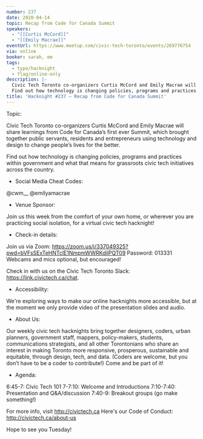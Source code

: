 ```yaml
---
number: 237
date: 2020-04-14
topic: Recap from Code for Canada Summit
speakers:
  - "[[Curtis McCord]]"
  - "[[Emily Macrae]]"
eventUrl: https://www.meetup.com/civic-tech-toronto/events/269776754
via: online
booker: sarah, em
tags:
  - type/hacknight
  - flag/online-only
description: |-
  Civic Tech Toronto co-organizers Curtis McCord and Emily Macrae will share learnings from Code for Canada’s first ever Summit, which brought together public servants, residents and entrepreneurs using technology and design to change people’s lives for the better.
  Find out how technology is changing policies, programs and practices within government and what that means for grassroots civic tech initiatives across the country.
title: 'Hacknight #237 – Recap from Code for Canada Summit'
---
```


Topic:

Civic Tech Toronto co-organizers Curtis McCord and Emily Macrae will share learnings from Code for Canada’s first ever Summit, which brought together public servants, residents and entrepreneurs using technology and design to change people’s lives for the better.

Find out how technology is changing policies, programs and practices within government and what that means for grassroots civic tech initiatives across the country.

+ Social Media Cheat Codes:


@cwm__
@emilyamacrae

+ Venue Sponsor:

Join us this week from the comfort of your own home, or wherever you are practicing social isolation, for a virtual civic tech hacknight!

+ Check-in details:

Join us via Zoom: https://zoom.us/j/337049325?pwd=bVFsSExTeHNTclE1NmpmWWRKdjlPQT09
Password: 013331
Webcams and mics optional, but encouraged!

Check in with us on the Civic Tech Toronto Slack: https://link.civictech.ca/chat.

+ Accessibility:

We're exploring ways to make our online hacknights more accessible, but at the moment we only provide video of the presentation slides and audio.

+ About Us:

Our weekly civic tech hacknights bring together designers, coders, urban planners, government staff, mappers, policy-makers, students, communications strategists, and all other Torontonians who share an interest in making Toronto more responsive, prosperous, sustainable and equitable, through design, tech, and data. (Coders are welcome, but you don’t have to be a coder to contribute!) Come and be part of it!

+ Agenda:

6:45-7: Civic Tech 101
7-7:10: Welcome and Introductions
7:10-7:40: Presentation and Q&A/discussion
7:40-9: Breakout groups (go make something!)

For more info, visit http://civictech.ca
Here's our Code of Conduct: http://civictech.ca/about-us

Hope to see you Tuesday!